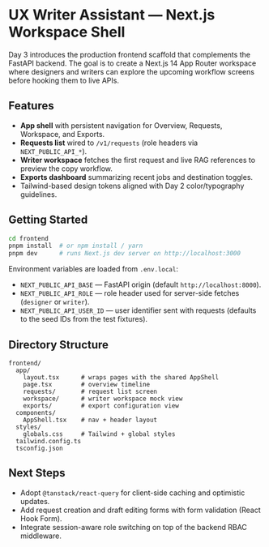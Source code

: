 # UX Writer Assistant — Next.js Workspace Shell

Day 3 introduces the production frontend scaffold that complements the FastAPI backend. The goal is to create a Next.js 14 App Router
workspace where designers and writers can explore the upcoming workflow screens before hooking them to live APIs.

## Features
- **App shell** with persistent navigation for Overview, Requests, Workspace, and Exports.
- **Requests list** wired to `/v1/requests` (role headers via `NEXT_PUBLIC_API_*`).
- **Writer workspace** fetches the first request and live RAG references to preview the copy workflow.
- **Exports dashboard** summarizing recent jobs and destination toggles.
- Tailwind-based design tokens aligned with Day 2 color/typography guidelines.

## Getting Started
```bash
cd frontend
pnpm install  # or npm install / yarn
pnpm dev      # runs Next.js dev server on http://localhost:3000
```

Environment variables are loaded from `.env.local`:

- `NEXT_PUBLIC_API_BASE` — FastAPI origin (default `http://localhost:8000`).
- `NEXT_PUBLIC_API_ROLE` — role header used for server-side fetches (`designer` or `writer`).
- `NEXT_PUBLIC_API_USER_ID` — user identifier sent with requests (defaults to the seed IDs from the test fixtures).

## Directory Structure
```
frontend/
  app/
    layout.tsx      # wraps pages with the shared AppShell
    page.tsx        # overview timeline
    requests/       # request list screen
    workspace/      # writer workspace mock view
    exports/        # export configuration view
  components/
    AppShell.tsx    # nav + header layout
  styles/
    globals.css     # Tailwind + global styles
  tailwind.config.ts
  tsconfig.json
```

## Next Steps
- Adopt `@tanstack/react-query` for client-side caching and optimistic updates.
- Add request creation and draft editing forms with form validation (React Hook Form).
- Integrate session-aware role switching on top of the backend RBAC middleware.
